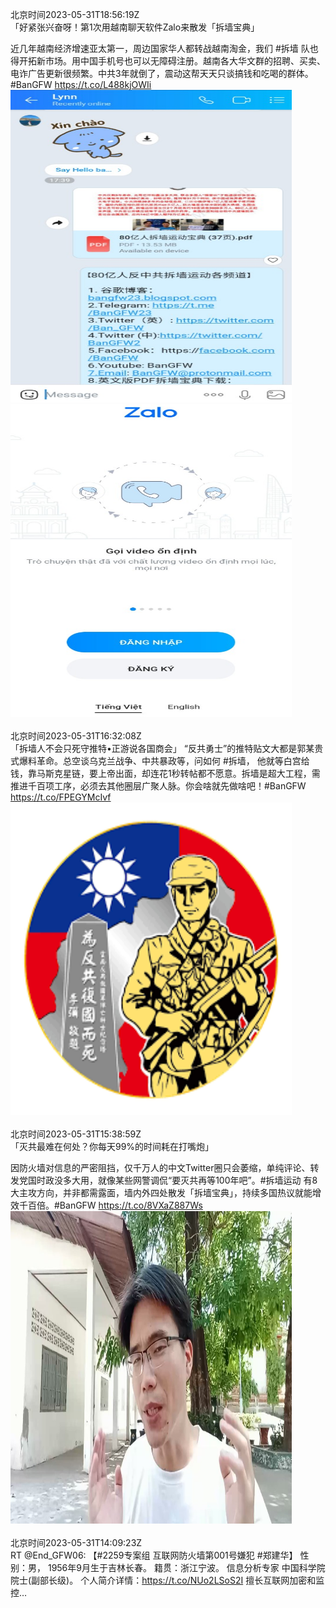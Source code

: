 北京时间2023-05-31T18:56:19Z<br>「好紧张兴奋呀！第1次用越南聊天软件Zalo来散发「拆墙宝典」

近几年越南经济增速亚太第一，周边国家华人都转战越南淘金，我们 #拆墙 队也得开拓新市场。用中国手机号也可以无障碍注册。越南各大华文群的招聘、买卖、电诈广告更新很频繁。中共3年就倒了，震动这帮天天只谈搞钱和吃喝的群体。#BanGFW https://t.co/L488kjOWIi<br><img src='/temp/image/2023/u-Month-5/1663861962579800064_0.jpg' width='450' height='500'><img src='/temp/image/2023/u-Month-5/1663861962579800064_1.jpg' width='450' height='500'><br><br>北京时间2023-05-31T16:32:08Z<br>「拆墙人不会只死守推特•正游说各国商会」
“反共勇士”的推特贴文大都是郭某贵式爆料革命。总空谈乌克兰战争、中共暴政等，问如何 #拆墙， 他就等白宫给钱，靠马斯克星链，要上帝出面，却连花1秒转帖都不愿意。拆墙是超大工程，需推进千百项工序，必须去其他圈层广聚人脉。你会啥就先做啥吧！#BanGFW https://t.co/FPEGYMcIvf<br><img src='/temp/image/2023/u-Month-5/1663825678675087361_0.jpg' width='450' height='500'><br><br>北京时间2023-05-31T15:38:59Z<br>「灭共最难在何处？你每天99%的时间耗在打嘴炮」

因防火墙对信息的严密阻挡，仅千万人的中文Twitter圈只会萎缩，单纯评论、转发党国时政没多大用，就像某些网警调侃“要灭共再等100年吧”。#拆墙运动 有8大主攻方向，并非都需露面，墙内外四处散发「拆墙宝典」，持续多国热议就能增效千百倍。#BanGFW https://t.co/8VXaZ887Ws<br><img src='/temp/video/2023/u-Month-5/at-Day-31/BanGFW2/1663812303631036416_0.jpg' width='450' height='500'><br><br>北京时间2023-05-31T14:09:23Z<br>RT @End_GFW06: 【#2259专案组 互联网防火墙第001号嫌犯 #郑建华】 性别：男，
1956年9月生于吉林长春。
籍贯：浙江宁波。
信息分析专家
中国科学院院士(副部长级)。
个人简介详情：https://t.co/NUo2LSoS2I
擅长互联网加密和监控…<br><br><br>
